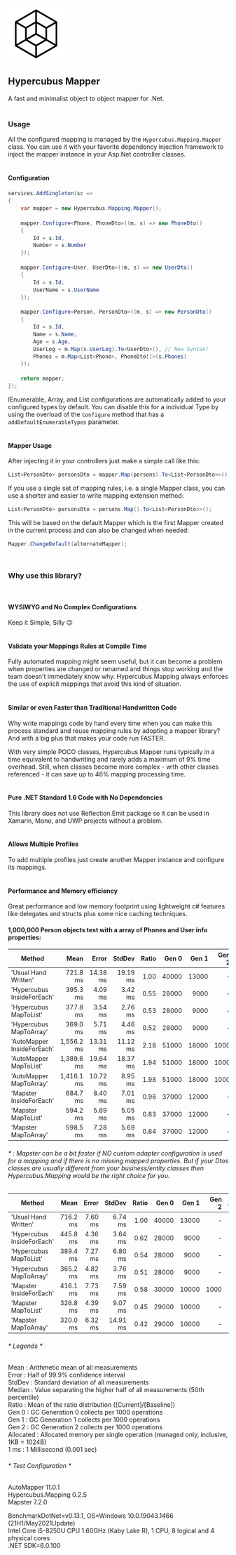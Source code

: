 ![Icon](https://raw.githubusercontent.com/dannotsys/Hypercubus.Mapping/main/.github/images/Hypercubus_icon.png)

## Hypercubus Mapper
A fast and minimalist object to object mapper for .Net.\
&nbsp;

### Usage

All the configured mapping is managed by the `Hypercubus.Mapping.Mapper` class. You can use it with your favorite dependency injection framework to inject the mapper instance in your Asp.Net controller classes.\
&nbsp;

#### Configuration
```csharp
services.AddSingleton(sc =>
{
    var mapper = new Hypercubus.Mapping.Mapper();

    mapper.Configure<Phone, PhoneDto>((m, s) => new PhoneDto()
    {
        Id = s.Id,
        Number = s.Number
    });

    mapper.Configure<User, UserDto>((m, s) => new UserDto()
    {
        Id = s.Id,
        UserName = s.UserName
    });

    mapper.Configure<Person, PersonDto>((m, s) => new PersonDto()
    {
        Id = s.Id,
        Name = s.Name,
        Age = s.Age,
        UserLog = m.Map(s.UserLog).To<UserDto>(), // New Syntax!
        Phones = m.Map<List<Phone>, PhoneDto[]>(s.Phones)
    });

    return mapper;
});
```
IEnumerable, Array, and List configurations are automatically added to your configured types by default. You can disable this for a individual Type by using the overload of the `Configure` method that has a `addDefaultEnumerableTypes` parameter.\
&nbsp;


#### Mapper Usage
After injecting it in your controllers just make a simple call like this:

```csharp
List<PersonDto> personsDto = mapper.Map(persons).To<List<PersonDto>>();
```
If you use a single set of mapping rules, i.e. a single Mapper class, you can use a shorter and easier to write mapping extension method:

```csharp
List<PersonDto> personsDto = persons.Map().To<List<PersonDto>>();
```
This will be based on the default Mapper which is the first Mapper created in the current process and can also be changed when needed:
```csharp
Mapper.ChangeDefault(alternateMapper);
```
&nbsp;

### Why use this library?
&nbsp;

#### WYSIWYG and No Complex Configurations

Keep it Simple, Silly :wink:\
&nbsp;

#### Validate your Mappings Rules at Compile Time

Fully automated mapping might seem useful, but it can become a problem when properties are changed or renamed and things stop working and the team doesn't immediately know why. Hypercubus.Mapping always enforces the use of explicit mappings that avoid this kind of situation.\
&nbsp;

#### Similar or even Faster than Traditional Handwritten Code

Why write mappings code by hand every time when you can make this process standard and reuse mapping rules by adopting a mapper library? And with a big plus that makes your code run FASTER.

With very simple POCO classes, Hypercubus Mapper runs typically in a time equivalent to handwriting and rarely adds a maximum of 9% time overhead. Still, when classes become more complex - with other classes referenced - it can save up to 46% mapping processing time.\
&nbsp;

#### Pure .NET Standard 1.6 Code with No Dependencies

This library does not use Reflection.Emit package so it can be used in Xamarin, Mono, and UWP projects without a problem.\
&nbsp;

#### Allows Multiple Profiles

To add multiple profiles just create another Mapper instance and configure its mappings.\
&nbsp;

#### Performance and Memory efficiency
Great performance and low memory footprint using lightweight c# features like delegates and structs plus some nice caching techniques.

#### 1,000,000 Person objects test with a array of Phones and User info properties:

|                     Method |       Mean |    Error |   StdDev | Ratio |      Gen 0 |      Gen 1 |     Gen 2 | Allocated |
|--------------------------- |-----------:|---------:|---------:|------:|-----------:|-----------:|----------:|----------:|
|       'Usual Hand Written' |   721.8 ms | 14.38 ms | 19.19 ms |  1.00 | 40000      | 13000      |         - |    244 MB |
| 'Hypercubus InsideForEach' |   395.3 ms |  4.09 ms |  3.42 ms |  0.55 | 28000      |  9000      |         - |    184 MB |
|     'Hypercubus MapToList' |   377.8 ms |  3.54 ms |  2.76 ms |  0.53 | 28000      |  9000      |         - |    175 MB |
|    'Hypercubus MapToArray' |   369.0 ms |  5.71 ms |  4.46 ms |  0.52 | 28000      |  9000      |         - |    175 MB |
| 'AutoMapper InsideForEach' | 1,556.2 ms | 13.31 ms | 11.12 ms |  2.18 | 51000      | 18000      | 1000      |    314 MB |
|     'AutoMapper MapToList' | 1,389.6 ms | 19.64 ms | 18.37 ms |  1.94 | 51000      | 18000      | 1000      |    314 MB |
|    'AutoMapper MapToArray' | 1,416.1 ms | 10.72 ms |  8.95 ms |  1.98 | 51000      | 18000      | 1000      |    305 MB |
|    'Mapster InsideForEach' |   684.7 ms |  8.40 ms |  7.01 ms |  0.96 | 37000      | 12000      |         - |    237 MB |
|        'Mapster MapToList' |   594.2 ms |  5.69 ms |  5.05 ms |  0.83 | 37000      | 12000      |         - |    229 MB |
|       'Mapster MapToArray' |   598.5 ms |  7.28 ms |  5.69 ms |  0.84 | 37000      | 12000      |         - |    229 MB |

###### * : Mapster can be a bit faster if NO custom adapter configuration is used for a mapping and if there is no missing mapped properties. But if your Dtos classes are usually different from your business/entity classes then Hypercubus.Mapping would be the right choice for you.

|                     Method |     Mean |   Error |   StdDev | Ratio |      Gen 0 |      Gen 1 |     Gen 2 | Allocated |
|--------------------------- |---------:|--------:|---------:|------:|-----------:|-----------:|----------:|----------:|
|       'Usual Hand Written' | 716.2 ms | 7.60 ms |  6.74 ms |  1.00 | 40000      | 13000      |         - |    244 MB |
| 'Hypercubus InsideForEach' | 445.8 ms | 4.36 ms |  3.64 ms |  0.62 | 28000      |  9000      |         - |    184 MB |
|     'Hypercubus MapToList' | 389.4 ms | 7.27 ms |  6.80 ms |  0.54 | 28000      |  9000      |         - |    175 MB |
|    'Hypercubus MapToArray' | 365.2 ms | 4.82 ms |  3.76 ms |  0.51 | 28000      |  9000      |         - |    175 MB |
|    'Mapster InsideForEach' | 416.1 ms | 7.73 ms |  7.59 ms |  0.58 | 30000      | 10000      | 1000      |    191 MB |
|        'Mapster MapToList' | 326.8 ms | 4.39 ms |  9.07 ms |  0.45 | 29000      | 10000      |         - |    183 MB |
|       'Mapster MapToArray' | 320.0 ms | 6.32 ms | 14.91 ms |  0.42 | 29000      | 10000      |         - |    183 MB |

###### * Legends *
 Mean      : Arithmetic mean of all measurements\
  Error     : Half of 99.9% confidence interval\
  StdDev    : Standard deviation of all measurements\
  Median    : Value separating the higher half of all measurements (50th percentile)\
  Ratio     : Mean of the ratio distribution ([Current]/[Baseline])\
  Gen 0     : GC Generation 0 collects per 1000 operations\
  Gen 1     : GC Generation 1 collects per 1000 operations\
  Gen 2     : GC Generation 2 collects per 1000 operations\
  Allocated : Allocated memory per single operation (managed only, inclusive, 1KB = 1024B)\
  1 ms      : 1 Millisecond (0.001 sec)

###### * Test Configuration *

AutoMapper 11.0.1\
Hypercubus.Mapping 0.2.5\
Mapster 7.2.0

BenchmarkDotNet=v0.13.1, OS=Windows 10.0.19043.1466 (21H1/May2021Update)\
Intel Core i5-8250U CPU 1.60GHz (Kaby Lake R), 1 CPU, 8 logical and 4 physical cores\
.NET SDK=6.0.100 
